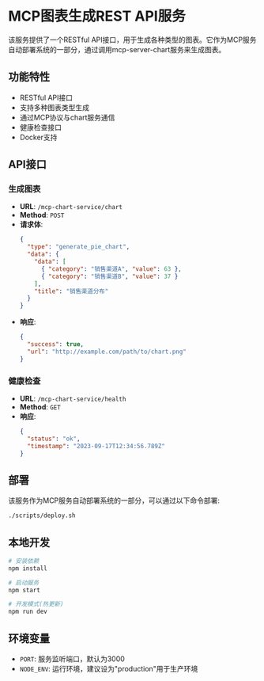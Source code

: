 # MCP图表生成REST API服务

该服务提供了一个RESTful API接口，用于生成各种类型的图表。它作为MCP服务自动部署系统的一部分，通过调用mcp-server-chart服务来生成图表。

## 功能特性

- RESTful API接口
- 支持多种图表类型生成
- 通过MCP协议与chart服务通信
- 健康检查接口
- Docker支持

## API接口

### 生成图表

- **URL**: `/mcp-chart-service/chart`
- **Method**: `POST`
- **请求体**:
  ```json
  {
    "type": "generate_pie_chart",
    "data": {
      "data": [
        { "category": "销售渠道A", "value": 63 },
        { "category": "销售渠道B", "value": 37 }
      ],
      "title": "销售渠道分布"
    }
  }
  ```
- **响应**:
  ```json
  {
    "success": true,
    "url": "http://example.com/path/to/chart.png"
  }
  ```

### 健康检查

- **URL**: `/mcp-chart-service/health`
- **Method**: `GET`
- **响应**:
  ```json
  {
    "status": "ok",
    "timestamp": "2023-09-17T12:34:56.789Z"
  }
  ```

## 部署

该服务作为MCP服务自动部署系统的一部分，可以通过以下命令部署:

```bash
./scripts/deploy.sh
```

## 本地开发

```bash
# 安装依赖
npm install

# 启动服务
npm start

# 开发模式(热更新)
npm run dev
```

## 环境变量

- `PORT`: 服务监听端口，默认为3000
- `NODE_ENV`: 运行环境，建议设为"production"用于生产环境 